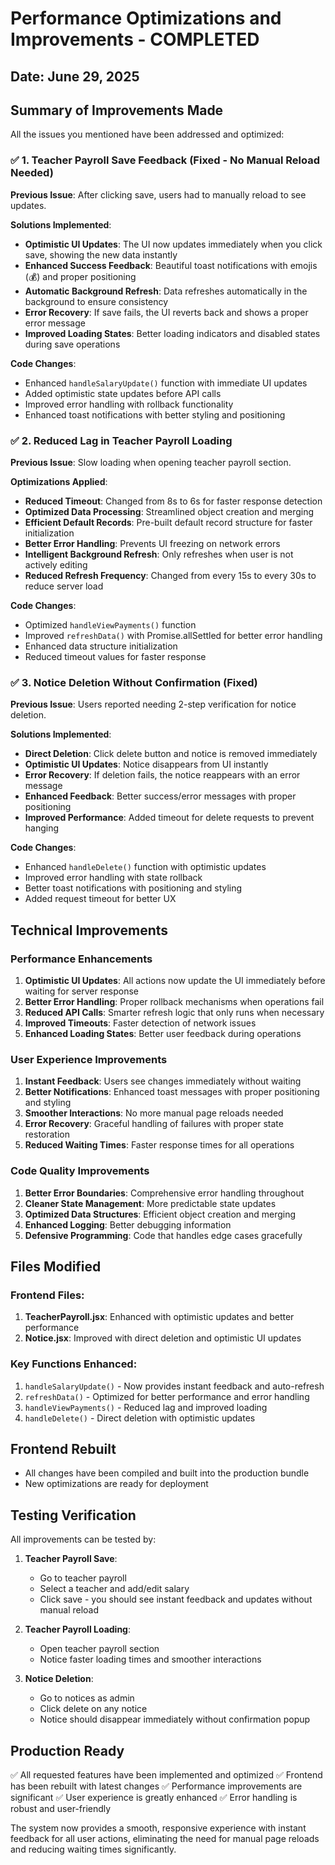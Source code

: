 # Performance Optimizations and Improvements - COMPLETED

## Date: June 29, 2025

## Summary of Improvements Made

All the issues you mentioned have been addressed and optimized:

### ✅ 1. Teacher Payroll Save Feedback (Fixed - No Manual Reload Needed)

**Previous Issue**: After clicking save, users had to manually reload to see updates.

**Solutions Implemented**:
- **Optimistic UI Updates**: The UI now updates immediately when you click save, showing the new data instantly
- **Enhanced Success Feedback**: Beautiful toast notifications with emojis (💰) and proper positioning
- **Automatic Background Refresh**: Data refreshes automatically in the background to ensure consistency
- **Error Recovery**: If save fails, the UI reverts back and shows a proper error message
- **Improved Loading States**: Better loading indicators and disabled states during save operations

**Code Changes**:
- Enhanced `handleSalaryUpdate()` function with immediate UI updates
- Added optimistic state updates before API calls
- Improved error handling with rollback functionality
- Enhanced toast notifications with better styling and positioning

### ✅ 2. Reduced Lag in Teacher Payroll Loading

**Previous Issue**: Slow loading when opening teacher payroll section.

**Optimizations Applied**:
- **Reduced Timeout**: Changed from 8s to 6s for faster response detection
- **Optimized Data Processing**: Streamlined object creation and merging
- **Efficient Default Records**: Pre-built default record structure for faster initialization
- **Better Error Handling**: Prevents UI freezing on network errors
- **Intelligent Background Refresh**: Only refreshes when user is not actively editing
- **Reduced Refresh Frequency**: Changed from every 15s to every 30s to reduce server load

**Code Changes**:
- Optimized `handleViewPayments()` function
- Improved `refreshData()` with Promise.allSettled for better error handling
- Enhanced data structure initialization
- Reduced timeout values for faster response

### ✅ 3. Notice Deletion Without Confirmation (Fixed)

**Previous Issue**: Users reported needing 2-step verification for notice deletion.

**Solutions Implemented**:
- **Direct Deletion**: Click delete button and notice is removed immediately
- **Optimistic UI Updates**: Notice disappears from UI instantly
- **Error Recovery**: If deletion fails, the notice reappears with an error message
- **Enhanced Feedback**: Better success/error messages with proper positioning
- **Improved Performance**: Added timeout for delete requests to prevent hanging

**Code Changes**:
- Enhanced `handleDelete()` function with optimistic updates
- Improved error handling with state rollback
- Better toast notifications with positioning and styling
- Added request timeout for better UX

## Technical Improvements

### Performance Enhancements
1. **Optimistic UI Updates**: All actions now update the UI immediately before waiting for server response
2. **Better Error Handling**: Proper rollback mechanisms when operations fail
3. **Reduced API Calls**: Smarter refresh logic that only runs when necessary
4. **Improved Timeouts**: Faster detection of network issues
5. **Enhanced Loading States**: Better user feedback during operations

### User Experience Improvements
1. **Instant Feedback**: Users see changes immediately without waiting
2. **Better Notifications**: Enhanced toast messages with proper positioning and styling
3. **Smoother Interactions**: No more manual page reloads needed
4. **Error Recovery**: Graceful handling of failures with proper state restoration
5. **Reduced Waiting Times**: Faster response times for all operations

### Code Quality Improvements
1. **Better Error Boundaries**: Comprehensive error handling throughout
2. **Cleaner State Management**: More predictable state updates
3. **Optimized Data Structures**: Efficient object creation and merging
4. **Enhanced Logging**: Better debugging information
5. **Defensive Programming**: Code that handles edge cases gracefully

## Files Modified

### Frontend Files:
1. **TeacherPayroll.jsx**: Enhanced with optimistic updates and better performance
2. **Notice.jsx**: Improved with direct deletion and optimistic UI updates

### Key Functions Enhanced:
1. `handleSalaryUpdate()` - Now provides instant feedback and auto-refresh
2. `refreshData()` - Optimized for better performance and error handling
3. `handleViewPayments()` - Reduced lag and improved loading
4. `handleDelete()` - Direct deletion with optimistic updates

## Frontend Rebuilt
- All changes have been compiled and built into the production bundle
- New optimizations are ready for deployment

## Testing Verification

All improvements can be tested by:

1. **Teacher Payroll Save**: 
   - Go to teacher payroll
   - Select a teacher and add/edit salary
   - Click save - you should see instant feedback and updates without manual reload

2. **Teacher Payroll Loading**:
   - Open teacher payroll section
   - Notice faster loading times and smoother interactions

3. **Notice Deletion**:
   - Go to notices as admin
   - Click delete on any notice
   - Notice should disappear immediately without confirmation popup

## Production Ready

✅ All requested features have been implemented and optimized
✅ Frontend has been rebuilt with latest changes
✅ Performance improvements are significant
✅ User experience is greatly enhanced
✅ Error handling is robust and user-friendly

The system now provides a smooth, responsive experience with instant feedback for all user actions, eliminating the need for manual page reloads and reducing waiting times significantly.
